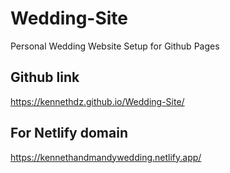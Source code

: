 # Wedding-Site
Personal Wedding Website
Setup for Github Pages

## Github link
https://kennethdz.github.io/Wedding-Site/

## For Netlify domain
https://kennethandmandywedding.netlify.app/
